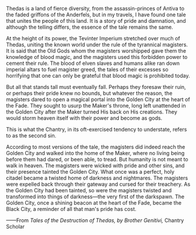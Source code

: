 Thedas is a land of fierce diversity, from the assassin-princes of Antiva to the faded griffons of the Anderfels, but in my travels, I have found one tale that unites the people of this land. It is a story of pride and damnation, and although the telling differs, the essence of the tale remains the same.

At the height of its power, the Tevinter Imperium stretched over much of Thedas, uniting the known world under the rule of the tyrannical magisters. It is said that the Old Gods whom the magisters worshipped gave them the knowledge of blood magic, and the magisters used this forbidden power to cement their rule. The blood of elven slaves and humans alike ran down imperial altars to fuel magister greed, the tales of their excesses so horrifying that one can only be grateful that blood magic is prohibited today.

But all that stands tall must eventually fall. Perhaps they foresaw their ruin, or perhaps their pride knew no bounds, but whatever the reason, the magisters dared to open a magical portal into the Golden City at the heart of the Fade. They sought to usurp the Maker's throne, long left unattended in the Golden City after the Maker turned His back on His creations. They would storm heaven itself with their power and become as gods.

This is what the Chantry, in its oft-exercised tendency to understate, refers to as the second sin.

According to most versions of the tale, the magisters did indeed reach the Golden City and walked into the home of the Maker, where no living being before them had dared, or been able, to tread. But humanity is not meant to walk in heaven. The magisters were wicked with pride and other sins, and their presence tainted the Golden City. What once was a perfect, holy citadel became a twisted home of darkness and nightmares. The magisters were expelled back through their gateway and cursed for their treachery. As the Golden City had been tainted, so were the magisters twisted and transformed into things of darkness—the very first of the darkspawn. The Golden City, once a shining beacon at the heart of the Fade, became the Black City, a reminder of all that man's pride has cost.

——From <i> Tales of the Destruction of Thedas, by Brother Genitivi, </i> Chantry Scholar
